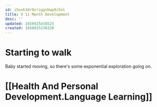 ```yaml
---
id: i5oxk3dr9zriggnbwp8i5nl
title: 9 11 Month Development
desc: ''
updated: 1656925438525
created: 1656925230328
---
```



# Starting to walk


Baby started moving, so there's some exponential exploration going on.

# [[Health And Personal Development.Language Learning]]
